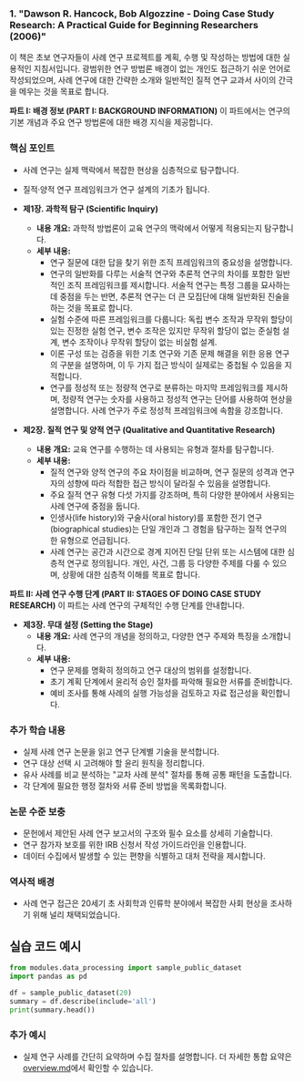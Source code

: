 ### 1. "Dawson R. Hancock, Bob Algozzine - Doing Case Study Research: A Practical Guide for Beginning Researchers (2006)"

이 책은 초보 연구자들이 사례 연구 프로젝트를 계획, 수행 및 작성하는 방법에 대한 실용적인 지침서입니다. 광범위한 연구 방법론 배경이 없는 개인도 접근하기 쉬운 언어로 작성되었으며, 사례 연구에 대한 간략한 소개와 일반적인 질적 연구 교과서 사이의 간극을 메우는 것을 목표로 합니다.

**파트 I: 배경 정보 (PART I: BACKGROUND INFORMATION)**
이 파트에서는 연구의 기본 개념과 주요 연구 방법론에 대한 배경 지식을 제공합니다.

### 핵심 포인트
* 사례 연구는 실제 맥락에서 복잡한 현상을 심층적으로 탐구합니다.
* 질적·양적 연구 프레임워크가 연구 설계의 기초가 됩니다.

*   **제1장. 과학적 탐구 (Scientific Inquiry)**
    *   **내용 개요:** 과학적 방법론이 교육 연구의 맥락에서 어떻게 적용되는지 탐구합니다.
    *   **세부 내용:**
        *   연구 질문에 대한 답을 찾기 위한 조직 프레임워크의 중요성을 설명합니다.
        *   연구의 일반화를 다루는 서술적 연구와 추론적 연구의 차이를 포함한 일반적인 조직 프레임워크를 제시합니다. 서술적 연구는 특정 그룹을 묘사하는 데 중점을 두는 반면, 추론적 연구는 더 큰 모집단에 대해 일반화된 진술을 하는 것을 목표로 합니다.
        *   실험 수준에 따른 프레임워크를 다룹니다: 독립 변수 조작과 무작위 할당이 있는 진정한 실험 연구, 변수 조작은 있지만 무작위 할당이 없는 준실험 설계, 변수 조작이나 무작위 할당이 없는 비실험 설계.
        *   이론 구성 또는 검증을 위한 기초 연구와 기존 문제 해결을 위한 응용 연구의 구분을 설명하며, 이 두 가지 접근 방식이 실제로는 중첩될 수 있음을 지적합니다.
        *   연구를 정성적 또는 정량적 연구로 분류하는 마지막 프레임워크를 제시하며, 정량적 연구는 숫자를 사용하고 정성적 연구는 단어를 사용하여 현상을 설명합니다. 사례 연구가 주로 정성적 프레임워크에 속함을 강조합니다.

*   **제2장. 질적 연구 및 양적 연구 (Qualitative and Quantitative Research)**
    *   **내용 개요:** 교육 연구를 수행하는 데 사용되는 유형과 절차를 탐구합니다.
    *   **세부 내용:**
        *   질적 연구와 양적 연구의 주요 차이점을 비교하며, 연구 질문의 성격과 연구자의 성향에 따라 적합한 접근 방식이 달라질 수 있음을 설명합니다.
        *   주요 질적 연구 유형 다섯 가지를 강조하며, 특히 다양한 분야에서 사용되는 사례 연구에 중점을 둡니다.
        *   인생사(life history)와 구술사(oral history)를 포함한 전기 연구(biographical studies)는 단일 개인과 그 경험을 탐구하는 질적 연구의 한 유형으로 언급됩니다.
        *   사례 연구는 공간과 시간으로 경계 지어진 단일 단위 또는 시스템에 대한 심층적 연구로 정의됩니다. 개인, 사건, 그룹 등 다양한 주제를 다룰 수 있으며, 상황에 대한 심층적 이해를 목표로 합니다.

**파트 II: 사례 연구 수행 단계 (PART II: STAGES OF DOING CASE STUDY RESEARCH)**
이 파트는 사례 연구의 구체적인 수행 단계를 안내합니다.

*   **제3장. 무대 설정 (Setting the Stage)**
    *   **내용 개요:** 사례 연구의 개념을 정의하고, 다양한 연구 주제와 특징을 소개합니다.
    *   **세부 내용:**
        *   연구 문제를 명확히 정의하고 연구 대상의 범위를 설정합니다.
        *   초기 계획 단계에서 윤리적 승인 절차를 파악해 필요한 서류를 준비합니다.
        *   예비 조사를 통해 사례의 실행 가능성을 검토하고 자료 접근성을 확인합니다.

### 추가 학습 내용
* 실제 사례 연구 논문을 읽고 연구 단계별 기술을 분석합니다.
* 연구 대상 선택 시 고려해야 할 윤리 원칙을 정리합니다.
* 유사 사례를 비교 분석하는 "교차 사례 분석" 절차를 통해 공통 패턴을 도출합니다.
* 각 단계에 필요한 행정 절차와 서류 준비 방법을 목록화합니다.


### 논문 수준 보충
* 문헌에서 제안된 사례 연구 보고서의 구조와 필수 요소를 상세히 기술합니다.
* 연구 참가자 보호를 위한 IRB 신청서 작성 가이드라인을 인용합니다.
* 데이터 수집에서 발생할 수 있는 편향을 식별하고 대처 전략을 제시합니다.

### 역사적 배경
* 사례 연구 접근은 20세기 초 사회학과 인류학 분야에서 복잡한 사회 현상을 조사하기 위해 널리 채택되었습니다.
## 실습 코드 예시

```python
from modules.data_processing import sample_public_dataset
import pandas as pd

df = sample_public_dataset(20)
summary = df.describe(include='all')
print(summary.head())
```


### 추가 예시
- 실제 연구 사례를 간단히 요약하며 수집 절차를 설명합니다.
더 자세한 통합 요약은 [overview.md](../overview.md)에서 확인할 수 있습니다.
